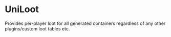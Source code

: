 # UniLoot
Provides per-player loot for all generated containers regardless of any other plugins/custom loot tables etc.
